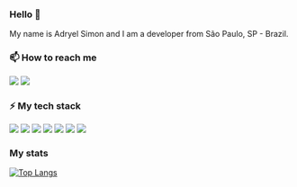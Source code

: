 ### Hello 👋

My name is Adryel Simon and I am a developer from São Paulo, SP - Brazil.
<br>
### 📫 How to reach me

[![](https://img.shields.io/badge/-adryel-444?style=for-the-badge&logo=hackerrank)](https://hackerrank.com/adryel)
[![](https://img.shields.io/badge/-adryelsimon-444?style=for-the-badge&logo=linkedin)](https://www.linkedin.com/in/adryelsimon)
<br>
### ⚡ My tech stack

![](https://img.shields.io/badge/-JavaScript-444?style=for-the-badge&logo=javascript)
![](https://img.shields.io/badge/-React.Js-444?style=for-the-badge&logo=react)
![](https://img.shields.io/badge/-Node.Js-444?style=for-the-badge&logo=node.js)
![](https://img.shields.io/badge/-express-444?style=for-the-badge&logo=express)
![](https://img.shields.io/badge/-MySQL-444?style=for-the-badge&logo=mysql)
![](https://img.shields.io/badge/-postgreesql-444?style=for-the-badge&logo=postgresql)
![](https://img.shields.io/badge/Wordpress-444?style=for-the-badge&logo=wordpress&logoColor=white)


### My stats

[![Top Langs](https://github-readme-stats.vercel.app/api/top-langs/?username=alchemist-developer&layout=compact)](https://github.com/anuraghazra/github-readme-stats)
